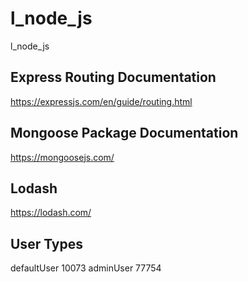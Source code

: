 # l_node_js
l_node_js


## Express Routing Documentation
https://expressjs.com/en/guide/routing.html

## Mongoose Package Documentation
https://mongoosejs.com/

## Lodash 
https://lodash.com/


## User Types
defaultUser 10073
adminUser 77754
